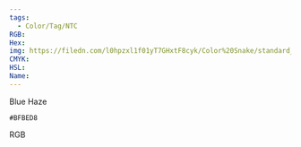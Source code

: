 ```yaml
---
tags:
  - Color/Tag/NTC
RGB:
Hex:
img: https://filedn.com/l0hpzxl1f01yT7GHxtF8cyk/Color%20Snake/standard_csv_to_svg/BFBED8.svg
CMYK:
HSL:
Name:
---
```

Blue Haze
```palette
#BFBED8
```
RGB
